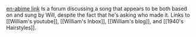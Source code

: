[en-abime link](https://www.en-abime.com/nobody-knows-where-billy-went)
Is a forum discussing a song that appears to be both based on and sung by Will, despite the fact that he's asking who made it. Links to [[William's youtube]], [[William's Inbox]], [[William's blog]], and [[1940's Hairstyles]].